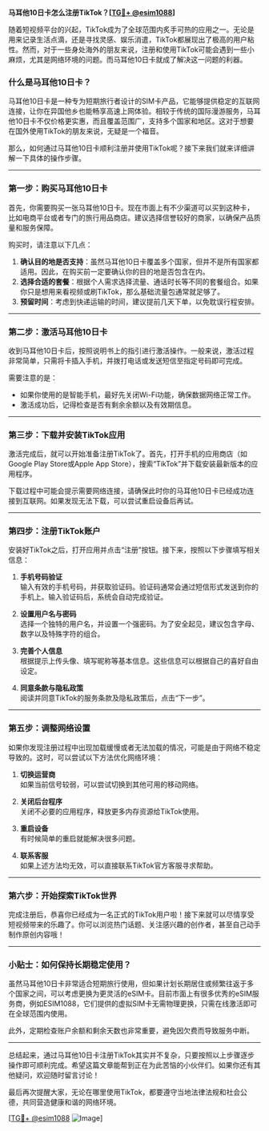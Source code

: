 **马耳他10日卡怎么注册TikTok？[[TG💪+ @esim1088](https://t.me/s/esim1088)]**

随着短视频平台的兴起，TikTok成为了全球范围内炙手可热的应用之一。无论是用来记录生活点滴，还是寻找灵感、娱乐消遣，TikTok都展现出了极高的用户粘性。然而，对于一些身处海外的朋友来说，注册和使用TikTok可能会遇到一些小麻烦，尤其是网络环境的问题。而马耳他10日卡就成了解决这一问题的利器。

### 什么是马耳他10日卡？

马耳他10日卡是一种专为短期旅行者设计的SIM卡产品，它能够提供稳定的互联网连接，让你在异国他乡也能畅享高速上网体验。相较于传统的国际漫游服务，马耳他10日卡不仅价格更实惠，而且覆盖范围广，支持多个国家和地区。这对于想要在国外使用TikTok的朋友来说，无疑是一个福音。

那么，如何通过马耳他10日卡顺利注册并使用TikTok呢？接下来我们就来详细讲解一下具体的操作步骤。

---

### 第一步：购买马耳他10日卡

首先，你需要购买一张马耳他10日卡。现在市面上有不少渠道可以买到这种卡，比如电商平台或者专门的旅行用品商店。建议选择信誉较好的商家，以确保产品质量和服务保障。

购买时，请注意以下几点：
1. **确认目的地是否支持**：虽然马耳他10日卡覆盖多个国家，但并不是所有国家都适用。因此，在购买前一定要确认你的目的地是否包含在内。
2. **选择合适的套餐**：根据个人需求选择流量、通话时长等不同的套餐组合。如果你只是想用来看视频或刷TikTok，那么基础流量包通常就足够了。
3. **预留时间**：考虑到快递运输的时间，建议提前几天下单，以免耽误行程安排。

---

### 第二步：激活马耳他10日卡

收到马耳他10日卡后，按照说明书上的指引进行激活操作。一般来说，激活过程非常简单，只需将卡插入手机，并拨打电话或发送短信至指定号码即可完成。

需要注意的是：
- 如果你使用的是智能手机，最好先关闭Wi-Fi功能，确保数据网络正常工作。
- 激活成功后，记得检查是否有剩余余额以及有效期信息。

---

### 第三步：下载并安装TikTok应用

激活完成后，就可以开始准备注册TikTok了。首先，打开手机的应用商店（如Google Play Store或Apple App Store），搜索“TikTok”并下载安装最新版本的应用程序。

下载过程中可能会提示需要网络连接，请确保此时你的马耳他10日卡已经成功连接到互联网。如果发现无法下载，可以尝试重启设备后再试。

---

### 第四步：注册TikTok账户

安装好TikTok之后，打开应用并点击“注册”按钮。接下来，按照以下步骤填写相关信息：

1. **手机号码验证**  
   输入有效的手机号码，并获取验证码。验证码通常会通过短信形式发送到你的手机上。输入验证码后，系统会自动完成验证。

2. **设置用户名与密码**  
   选择一个独特的用户名，并设置一个强密码。为了安全起见，建议包含字母、数字以及特殊字符的组合。

3. **完善个人信息**  
   根据提示上传头像、填写昵称等基本信息。这些信息可以根据自己的喜好自由设定。

4. **同意条款与隐私政策**  
   阅读并同意TikTok的服务条款及隐私政策后，点击“下一步”。

---

### 第五步：调整网络设置

如果你发现注册过程中出现加载缓慢或者无法加载的情况，可能是由于网络不稳定导致的。这时，可以尝试以下方法优化网络环境：

1. **切换运营商**  
   如果当前信号较弱，可以尝试切换到其他可用的移动网络。

2. **关闭后台程序**  
   关闭不必要的应用程序，释放更多内存资源给TikTok使用。

3. **重启设备**  
   有时候简单的重启就能解决很多问题。

4. **联系客服**  
   如果上述方法均无效，可以直接联系TikTok官方客服寻求帮助。

---

### 第六步：开始探索TikTok世界

完成注册后，恭喜你已经成为一名正式的TikTok用户啦！接下来就可以尽情享受短视频带来的乐趣了。你可以浏览热门话题、关注感兴趣的创作者，甚至自己动手制作原创内容哦！

---

### 小贴士：如何保持长期稳定使用？

虽然马耳他10日卡非常适合短期旅行使用，但如果计划长期居住或频繁往返于多个国家之间，可以考虑更换为更灵活的eSIM卡。目前市面上有很多优秀的eSIM服务商，例如ESIM1088，它们提供的虚拟SIM卡无需物理更换，只需在线激活即可在全球范围内使用。

此外，定期检查账户余额和剩余天数也非常重要，避免因欠费而导致服务中断。

---

总结起来，通过马耳他10日卡注册TikTok其实并不复杂，只要按照以上步骤逐步操作即可顺利完成。希望这篇文章能帮到正在为此苦恼的小伙伴们。如果你还有其他疑问，欢迎随时留言讨论！

最后再次提醒大家，无论在哪里使用TikTok，都要遵守当地法律法规和社会公德，共同营造健康和谐的网络环境。

[[TG💪+ @esim1088](https://t.me/s/esim1088) ![Image](https://i.postimg.cc/4NQfJmqS/Snipaste-2025-05-13-00-14-12.png)]